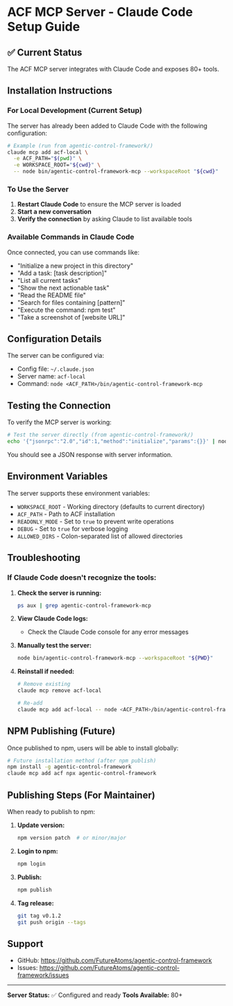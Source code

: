 # ACF MCP Server - Claude Code Setup Guide

## ✅ Current Status

The ACF MCP server integrates with Claude Code and exposes 80+ tools.

## Installation Instructions

### For Local Development (Current Setup)

The server has already been added to Claude Code with the following configuration:

```bash
# Example (run from agentic-control-framework/)
claude mcp add acf-local \
  -e ACF_PATH="$(pwd)" \
  -e WORKSPACE_ROOT="${cwd}" \
  -- node bin/agentic-control-framework-mcp --workspaceRoot "${cwd}"
```

### To Use the Server

1. **Restart Claude Code** to ensure the MCP server is loaded
2. **Start a new conversation** 
3. **Verify the connection** by asking Claude to list available tools

### Available Commands in Claude Code

Once connected, you can use commands like:

- "Initialize a new project in this directory"
- "Add a task: [task description]"
- "List all current tasks"
- "Show the next actionable task"
- "Read the README file"
- "Search for files containing [pattern]"
- "Execute the command: npm test"
- "Take a screenshot of [website URL]"

## Configuration Details

The server can be configured via:
- Config file: `~/.claude.json`
- Server name: `acf-local`
- Command: `node <ACF_PATH>/bin/agentic-control-framework-mcp`

## Testing the Connection

To verify the MCP server is working:

```bash
# Test the server directly (from agentic-control-framework/)
echo '{"jsonrpc":"2.0","id":1,"method":"initialize","params":{}}' | node src/mcp_server.js
```

You should see a JSON response with server information.

## Environment Variables

The server supports these environment variables:

- `WORKSPACE_ROOT` - Working directory (defaults to current directory)
- `ACF_PATH` - Path to ACF installation
- `READONLY_MODE` - Set to `true` to prevent write operations
- `DEBUG` - Set to `true` for verbose logging
- `ALLOWED_DIRS` - Colon-separated list of allowed directories

## Troubleshooting

### If Claude Code doesn't recognize the tools:

1. **Check the server is running:**
   ```bash
   ps aux | grep agentic-control-framework-mcp
   ```

2. **View Claude Code logs:**
   - Check the Claude Code console for any error messages

3. **Manually test the server:**
   ```bash
   node bin/agentic-control-framework-mcp --workspaceRoot "${PWD}"
   ```

4. **Reinstall if needed:**
   ```bash
   # Remove existing
   claude mcp remove acf-local
   
   # Re-add
   claude mcp add acf-local -- node <ACF_PATH>/bin/agentic-control-framework-mcp --workspaceRoot "${cwd}"
   ```

## NPM Publishing (Future)

Once published to npm, users will be able to install globally:

```bash
# Future installation method (after npm publish)
npm install -g agentic-control-framework
claude mcp add acf npx agentic-control-framework
```

## Publishing Steps (For Maintainer)

When ready to publish to npm:

1. **Update version:**
   ```bash
   npm version patch  # or minor/major
   ```

2. **Login to npm:**
   ```bash
   npm login
   ```

3. **Publish:**
   ```bash
   npm publish
   ```

4. **Tag release:**
   ```bash
   git tag v0.1.2
   git push origin --tags
   ```

## Support

- GitHub: https://github.com/FutureAtoms/agentic-control-framework
- Issues: https://github.com/FutureAtoms/agentic-control-framework/issues

---

**Server Status:** ✅ Configured and ready
**Tools Available:** 80+
